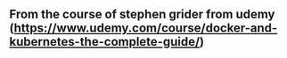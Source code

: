 ## From the course of stephen grider from udemy (https://www.udemy.com/course/docker-and-kubernetes-the-complete-guide/)
